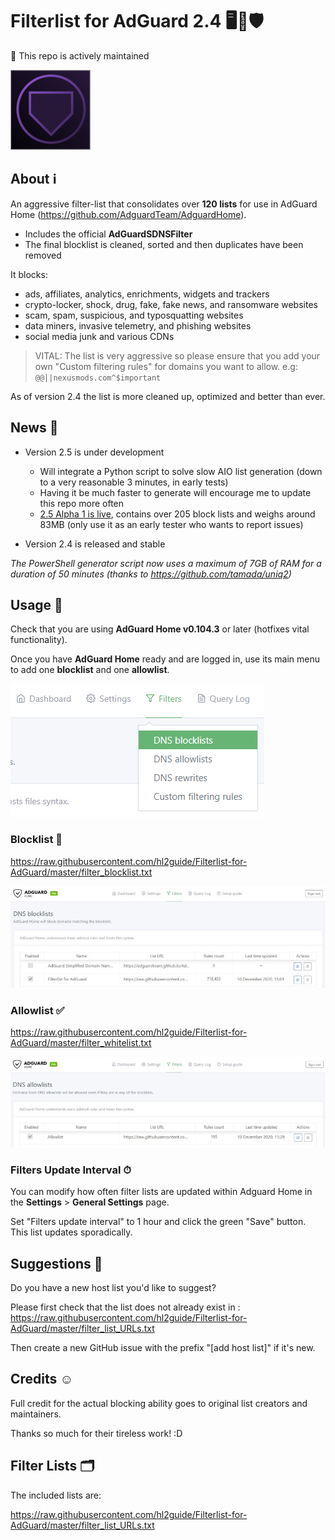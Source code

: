 # Filterlist for AdGuard 2.4 🖥💟🛡

💚 This repo is actively maintained

![Logo](https://raw.githubusercontent.com/hl2guide/Filterlist-for-AdGuard/master/Screenshots/Logo_AG.png)

## About ℹ

An aggressive filter-list that consolidates over __120 lists__ for use in AdGuard Home (https://github.com/AdguardTeam/AdguardHome).

* Includes the official **AdGuardSDNSFilter**
* The final blocklist is cleaned, sorted and then duplicates have been removed

It blocks:

* ads, affiliates, analytics, enrichments, widgets and trackers
* crypto-locker, shock, drug, fake, fake news, and ransomware websites
* scam, spam, suspicious, and typosquatting websites
* data miners, invasive telemetry, and phishing websites
* social media junk and various CDNs

> VITAL: The list is very aggressive so please ensure that you add your own "Custom filtering rules" for domains you want to allow.
e.g: `@@||nexusmods.com^$important`

As of version 2.4 the list is more cleaned up, optimized and better than ever.

## News 📰

* Version 2.5 is under development
  * Will integrate a Python script to solve slow AIO list generation (down to a very reasonable 3 minutes, in early tests)
  * Having it be much faster to generate will encourage me to update this repo more often
  * [2.5 Alpha 1 is live](https://raw.githubusercontent.com/hl2guide/Filterlist-for-AdGuard/master/2.5%20ALPHA%201/filter_blocklist.txt), contains over 205 block lists and weighs around 83MB (only use it as an early tester who wants to report issues)
  
* Version 2.4 is released and stable

_The PowerShell generator script now uses a maximum of 7GB of RAM for a duration of 50 minutes (thanks to https://github.com/tamada/uniq2)_

## Usage 📐

Check that you are using __AdGuard Home v0.104.3__ or later (hotfixes vital functionality).

Once you have __AdGuard Home__ ready and are logged in, use its main menu to add one __blocklist__ and one __allowlist__.

![menu](https://raw.githubusercontent.com/hl2guide/Filterlist-for-AdGuard/master/Screenshots/example%20menu.PNG "Menu")

### Blocklist 🛑

https://raw.githubusercontent.com/hl2guide/Filterlist-for-AdGuard/master/filter_blocklist.txt

![menu](https://raw.githubusercontent.com/hl2guide/Filterlist-for-AdGuard/master/Screenshots/blocklist.JPG "Blocklist")

### Allowlist ✅

https://raw.githubusercontent.com/hl2guide/Filterlist-for-AdGuard/master/filter_whitelist.txt

![menu](https://raw.githubusercontent.com/hl2guide/Filterlist-for-AdGuard/master/Screenshots/allowlist.JPG "Whitelist")

### Filters Update Interval ⏱

You can modify how often filter lists are updated within Adguard Home in the __Settings__ > __General Settings__ page.

Set "Filters update interval" to 1 hour and click the green "Save" button. This list updates sporadically.

## Suggestions 📌

Do you have a new host list you'd like to suggest?

Please first check that the list does not already exist in : https://raw.githubusercontent.com/hl2guide/Filterlist-for-AdGuard/master/filter_list_URLs.txt

Then create a new GitHub issue with the prefix "[add host list]" if it's new.

## Credits ☺️

Full credit for the actual blocking ability goes to original list creators and maintainers.

Thanks so much for their tireless work! :D

## Filter Lists 🗂️

The included lists are:

<https://raw.githubusercontent.com/hl2guide/Filterlist-for-AdGuard/master/filter_list_URLs.txt>
